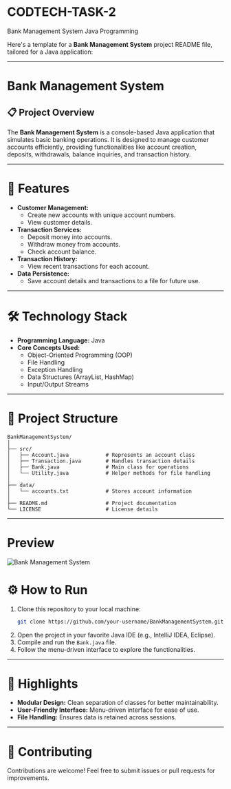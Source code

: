 # CODTECH-TASK-2
Bank Management System Java Programming

Here's a template for a **Bank Management System** project README file, tailored for a Java application:

---

# Bank Management System

## 📋 Project Overview
The **Bank Management System** is a console-based Java application that simulates basic banking operations. It is designed to manage customer accounts efficiently, providing functionalities like account creation, deposits, withdrawals, balance inquiries, and transaction history.

---

# 🚀 Features
- **Customer Management:**
  - Create new accounts with unique account numbers.
  - View customer details.
- **Transaction Services:**
  - Deposit money into accounts.
  - Withdraw money from accounts.
  - Check account balance.
- **Transaction History:**
  - View recent transactions for each account.
- **Data Persistence:** 
  - Save account details and transactions to a file for future use.
  
---

# 🛠️ Technology Stack
- **Programming Language:** Java
- **Core Concepts Used:**
  - Object-Oriented Programming (OOP)
  - File Handling
  - Exception Handling
  - Data Structures (ArrayList, HashMap)
  - Input/Output Streams

---

# 📂 Project Structure
```
BankManagementSystem/
│
├── src/
│   ├── Account.java            # Represents an account class
│   ├── Transaction.java        # Handles transaction details
│   ├── Bank.java               # Main class for operations
│   └── Utility.java            # Helper methods for file handling
│
├── data/
│   └── accounts.txt            # Stores account information
│
├── README.md                   # Project documentation
└── LICENSE                     # License details
```

---

# Preview
<img alt="Bank Management System" src="https://github.com/user-attachments/assets/933fd7a6-f8d6-4fa1-95e4-f7ad2832328a">



# ⚙️ How to Run
1. Clone this repository to your local machine:
   ```bash
   git clone https://github.com/your-username/BankManagementSystem.git
   ```
2. Open the project in your favorite Java IDE (e.g., IntelliJ IDEA, Eclipse).
3. Compile and run the `Bank.java` file.
4. Follow the menu-driven interface to explore the functionalities.

---

# 🌟 Highlights
- **Modular Design:** Clean separation of classes for better maintainability.
- **User-Friendly Interface:** Menu-driven interface for ease of use.
- **File Handling:** Ensures data is retained across sessions.

---

# 🤝 Contributing
Contributions are welcome! Feel free to submit issues or pull requests for improvements.
